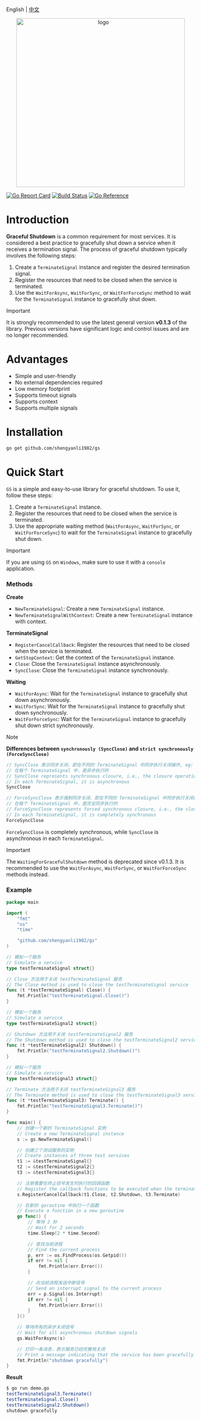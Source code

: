 English | [中文](./README_CN.md)

<div align="center">
	<img src="assets/logo.png" alt="logo" width="450px">
</div>

[![Go Report Card](https://goreportcard.com/badge/github.com/shengyanli1982/gs)](https://goreportcard.com/report/github.com/shengyanli1982/gs)
[![Build Status](https://github.com/shengyanli1982/gs/actions/workflows/test.yaml/badge.svg)](https://github.com/shengyanli1982/gs/actions)
[![Go Reference](https://pkg.go.dev/badge/github.com/shengyanli1982/gs.svg)](https://pkg.go.dev/github.com/shengyanli1982/gs)

# Introduction

**Graceful Shutdown** is a common requirement for most services. It is considered a best practice to gracefully shut down a service when it receives a termination signal. The process of graceful shutdown typically involves the following steps:

1. Create a `TerminateSignal` instance and register the desired termination signal.
2. Register the resources that need to be closed when the service is terminated.
3. Use the `WaitForAsync`, `WaitForSync`, or `WaitForForceSync` method to wait for the `TerminateSignal` instance to gracefully shut down.

> [!IMPORTANT]
> 
> It is strongly recommended to use the latest general version **v0.1.3** of the library. Previous versions have significant logic and control issues and are no longer recommended.

# Advantages

-   Simple and user-friendly
-   No external dependencies required
-   Low memory footprint
-   Supports timeout signals
-   Supports context
-   Supports multiple signals

# Installation

```bash
go get github.com/shengyanli1982/gs
```

# Quick Start

`GS` is a simple and easy-to-use library for graceful shutdown. To use it, follow these steps:

1. Create a `TerminateSignal` instance.
2. Register the resources that need to be closed when the service is terminated.
3. Use the appropriate waiting method (`WaitForAsync`, `WaitForSync`, or `WaitForForceSync`) to wait for the `TerminateSignal` instance to gracefully shut down.

> [!IMPORTANT]
>
> If you are using `GS` on `Windows`, make sure to use it with a `console` application.

### Methods

**Create**

-   `NewTerminateSignal`: Create a new `TerminateSignal` instance.
-   `NewTerminateSignalWithContext`: Create a new `TerminateSignal` instance with context.

**TerminateSignal**

-   `RegisterCancelCallback`: Register the resources that need to be closed when the service is terminated.
-   `GetStopContext`: Get the context of the `TerminateSignal` instance.
-   `Close`: Close the `TerminateSignal` instance asynchronously.
-   `SyncClose`: Close the `TerminateSignal` instance synchronously.

**Waiting**

-   `WaitForAsync`: Wait for the `TerminateSignal` instance to gracefully shut down asynchronously.
-   `WaitForSync`: Wait for the `TerminateSignal` instance to gracefully shut down synchronously.
-   `WaitForForceSync`: Wait for the `TerminateSignal` instance to gracefully shut down strict synchronously.

> [!NOTE]
>
> **Differences between `synchronously (SyncClose)` and `strict synchronously (ForceSyncClose)`**
>
> ```go
> // SyncClose 表示同步关闭，即在不同的 TerminateSignal 中同步执行关闭操作, eg: t1.Close() then t2.Close() then t3.Close()
> // 在每个 TerminateSignal 中，是异步执行的
> // SyncClose represents synchronous closure, i.e., the closure operation is performed synchronously in different TerminateSignal, eg: t1.Close() then t2.Close() then t3.Close()
> // In each TerminateSignal, it is asynchronous
> SyncClose
>
> // ForceSyncClose 表示强制同步关闭，即在不同的 TerminateSignal 中同步执行关闭操作, eg: t1.Close() then t2.Close() then t3.Close()
> // 在每个 TerminateSignal 中，是完全同步执行的
> // ForceSyncClose represents forced synchronous closure, i.e., the closure operation is performed synchronously in different TerminateSignal, eg: t1.Close() then t2.Close() then t3.Close()
> // In each TerminateSignal, it is completely synchronous
> ForceSyncClose
> ```
>
> `ForceSyncClose` is completely synchronous, while `SyncClose` is asynchronous in each `TerminateSignal`.

> [!IMPORTANT]
> The `WaitingForGracefulShutdown` method is deprecated since v0.1.3. It is recommended to use the `WaitForAsync`, `WaitForSync`, or `WaitForForceSync` methods instead.

### Example

```go
package main

import (
	"fmt"
	"os"
	"time"

	"github.com/shengyanli1982/gs"
)

// 模拟一个服务
// Simulate a service
type testTerminateSignal struct{}

// Close 方法用于关闭 testTerminateSignal 服务
// The Close method is used to close the testTerminateSignal service
func (t *testTerminateSignal) Close() {
	fmt.Println("testTerminateSignal.Close()")
}

// 模拟一个服务
// Simulate a service
type testTerminateSignal2 struct{}

// Shutdown 方法用于关闭 testTerminateSignal2 服务
// The Shutdown method is used to close the testTerminateSignal2 service
func (t *testTerminateSignal2) Shutdown() {
	fmt.Println("testTerminateSignal2.Shutdown()")
}

// 模拟一个服务
// Simulate a service
type testTerminateSignal3 struct{}

// Terminate 方法用于关闭 testTerminateSignal3 服务
// The Terminate method is used to close the testTerminateSignal3 service
func (t *testTerminateSignal3) Terminate() {
	fmt.Println("testTerminateSignal3.Terminate()")
}

func main() {
	// 创建一个新的 TerminateSignal 实例
	// Create a new TerminateSignal instance
	s := gs.NewTerminateSignal()

	// 创建三个测试服务的实例
	// Create instances of three test services
	t1 := &testTerminateSignal{}
	t2 := &testTerminateSignal2{}
	t3 := &testTerminateSignal3{}

	// 注册需要在终止信号发生时执行的回调函数
	// Register the callback functions to be executed when the termination signal occurs
	s.RegisterCancelCallback(t1.Close, t2.Shutdown, t3.Terminate)

	// 在新的 goroutine 中执行一个函数
	// Execute a function in a new goroutine
	go func() {
		// 等待 2 秒
		// Wait for 2 seconds
		time.Sleep(2 * time.Second)

		// 查找当前进程
		// Find the current process
		p, err := os.FindProcess(os.Getpid())
		if err != nil {
			fmt.Println(err.Error())
		}

		// 向当前进程发送中断信号
		// Send an interrupt signal to the current process
		err = p.Signal(os.Interrupt)
		if err != nil {
			fmt.Println(err.Error())
		}
	}()

	// 等待所有的异步关闭信号
	// Wait for all asynchronous shutdown signals
	gs.WaitForAsync(s)

	// 打印一条消息，表示服务已经优雅地关闭
	// Print a message indicating that the service has been gracefully shut down
	fmt.Println("shutdown gracefully")
}
```

**Result**

```bash
$ go run demo.go
testTerminateSignal3.Terminate()
testTerminateSignal.Close()
testTerminateSignal2.Shutdown()
shutdown gracefully
```
